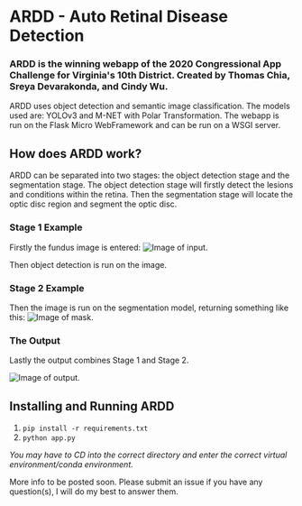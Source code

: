 <h1> ARDD
  - Auto Retinal Disease Detection </h1>

<h3> ARDD is the winning webapp of the 2020 Congressional App Challenge for Virginia's 10th District. Created by Thomas Chia, Sreya Devarakonda, and Cindy Wu. </h3>

ARDD uses object detection and semantic image classification. The models used are: YOLOv3 and M-NET with Polar Transformation. The webapp is run on the Flask Micro WebFramework and can be run on a WSGI server. 

<h2> How does ARDD work? </h2>

ARDD can be separated into two stages: the object detection stage and the segmentation stage. The object detection stage will firstly detect the lesions and conditions within the retina. Then the segmentation stage will locate the optic disc region and segment the optic disc.

<h3> Stage 1 Example </h3>

Firstly the fundus image is entered:
![Image of input.](https://github.com/IdeaKing/aard/blob/main/uploads/original/5999712.jpg)

Then object detection is run on the image.

<h3> Stage 2 Example </h3>

Then the image is run on the segmentation model, returning something like this:
![Image of mask.](https://github.com/IdeaKing/aard/blob/main/uploads/masks/mask_5999712.jpg)

<h3> The Output </h3>

Lastly the output combines Stage 1 and Stage 2.

![Image of output.](https://github.com/IdeaKing/aard/blob/main/uploads/output/5999712.jpg)

<h2> Installing and Running ARDD </h2>

1. ` pip install -r requirements.txt `
2. ` python app.py `

*You may have to CD into the correct directory and enter the correct virtual environment/conda environment.*


More info to be posted soon. Please submit an issue if you have any question(s), I will do my best to answer them.
